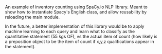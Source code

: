 An example of inventory counting using SpaCy.io NLP library. Meant to show how to instantiate Spacy's English class, and allow reusability by reloading the main module.

In the future, a better implementation of this library would be to apply machine learning to each query and learn what to classify as the quantitative statement (55 kgs OF), vs the actual item of count (how likely is a preposition object to be the item of count if x,y,z qualifications appear in the statement).


